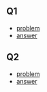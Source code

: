 ## Q1
* [problem](http://web.mit.edu/18.06/www/Spring02/probsets/ps6.pdf)
* [answer](http://web.mit.edu/18.06/www/Spring02/probsets/ps6sol.pdf)
## Q2
* [problem](http://web.mit.edu/18.06/www/Spring02/probsets/ps6.pdf)
* [answer](http://web.mit.edu/18.06/www/Spring02/probsets/ps6sol.pdf)